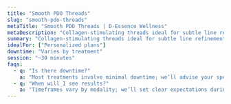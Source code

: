 ```yaml
---
title: "Smooth PDO Threads"
slug: "smooth-pdo-threads"
metaTitle: "Smooth PDO Threads | D-Essence Wellness"
metaDescription: "Collagen-stimulating threads ideal for subtle line refinement."
summary: "Collagen-stimulating threads ideal for subtle line refinement."
idealFor: ["Personalized plans"]
downtime: "Varies by treatment"
session: "~30 minutes"
faqs:
  - q: "Is there downtime?"
    a: "Most treatments involve minimal downtime; we’ll advise your specific case."
  - q: "When will I see results?"
    a: "Timeframes vary by modality; we’ll set clear expectations during consultation."
---
```

